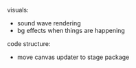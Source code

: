visuals:
- sound wave rendering
- bg effects when things are happening

code structure:
- move canvas updater to stage package
